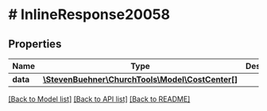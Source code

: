 # # InlineResponse20058

## Properties

Name | Type | Description | Notes
------------ | ------------- | ------------- | -------------
**data** | [**\StevenBuehner\ChurchTools\Model\CostCenter[]**](CostCenter.md) |  | [optional]

[[Back to Model list]](../../README.md#models) [[Back to API list]](../../README.md#endpoints) [[Back to README]](../../README.md)
